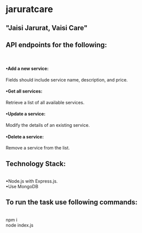 # jaruratcare<br>
<h2>"Jaisi Jarurat, Vaisi Care"</h2>
<h2>API endpoints for the following:</h2><br>
<h4>•Add a new service:</h4> Fields should include service name, description, and price.<br>
<h4>•Get all services:</h4> Retrieve a list of all available services.<br>
<h4>•Update a service:</h4> Modify the details of an existing service.<br>
<h4>•Delete a service:</h4> Remove a service from the list.<br>
<h2>Technology Stack:</h2><br>
•Node.js with Express.js.<br>
•Use MongoDB<br>
<h2>To run the task use following commands:</h2><br>
npm i<br>
node index.js<br>
